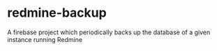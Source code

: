 # redmine-backup
A firebase project which periodically backs up the database of a given instance running Redmine
